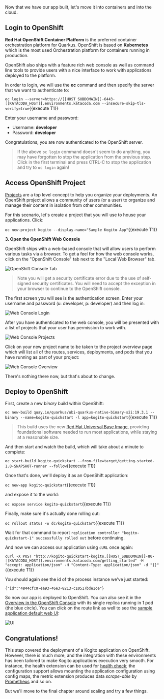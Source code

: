 Now that we have our app built, let's move it into containers and into the cloud.

## Login to OpenShift

**Red Hat OpenShift Container Platform** is the preferred container orchestration platform for Quarkus. OpenShift is based on **Kubernetes** which is the most used Orchestration platform for containers running in production.

OpenShift also ships with a feature rich web console as well as command line tools to provide users with a nice interface to work with applications deployed to the platform.

In order to login, we will use the **oc** command and then specify the server that we want to authenticate to:

`oc login --server=https://[[HOST_SUBDOMAIN]]-6443-[[KATACODA_HOST]].environments.katacoda.com --insecure-skip-tls-verify=true`{{execute T1}}

Enter your username and password:
* Username: **developer**
* Password: **developer**

Congratulations, you are now authenticated to the OpenShift server.

> If the above `oc login` command doesn't seem to do anything, you may have forgotten to stop the application from the previous
step. Click in the first terminal and press CTRL-C to stop the application and try to `oc login` again!

## Access OpenShift Project

[Projects](https://docs.openshift.com/container-platform/3.11/architecture/core_concepts/projects_and_users.html#projects) are a top level concept to help you organize your deployments. An OpenShift project allows a community of users (or a user) to organize and manage their content in isolation from other communities.

For this scenario, let's create a project that you will use to house your applications. Click:

`oc new-project kogito --display-name="Sample Kogito App"`{{execute T1}}

**3. Open the OpenShift Web Console**

OpenShift ships with a web-based console that will allow users to perform various tasks via a browser. To get a feel for how the web console works, click on the "OpenShift Console" tab next to the "Local Web Browser" tab.

![OpenShift Console Tab](/openshift/assets/middleware/quarkus/openshift-console-tab.png)

> Note you will get a security certificate error due to the use of self-signed security certificates. You will need to accept the exception in your browser to continue to the OpenShift console.

The first screen you will see is the authentication screen. Enter your username and password (u: developer, p: developer) and then log in:

![Web Console Login](/openshift/assets/middleware/middleware-kogito/login.png)

After you have authenticated to the web console, you will be presented with a list of projects that your user has permission to work with.

![Web Console Projects](/openshift/assets/middleware/middleware-kogito/projects.png)

Click on your new project name to be taken to the project overview page which will list all of the routes, services, deployments, and pods that you have running as part of your project:

![Web Console Overview](/openshift/assets/middleware/middleware-kogito/overview.png)

There's nothing there now, but that's about to change.

## Deploy to OpenShift

First, create a new _binary_ build within OpenShift:

`oc new-build quay.io/quarkus/ubi-quarkus-native-binary-s2i:19.3.1 --binary --name=kogito-quickstart -l app=kogito-quickstart`{{execute T1}}

> This build uses the new [Red Hat Universal Base Image](https://access.redhat.com/documentation/en-us/red_hat_enterprise_linux/8/html/building_running_and_managing_containers/using_red_hat_universal_base_images_standard_minimal_and_runtimes), providing foundational software needed to run most applications, while staying at a reasonable size.

And then start and watch the build, which will take about a minute to complete:

`oc start-build kogito-quickstart --from-file=target/getting-started-1.0-SNAPSHOT-runner --follow`{{execute T1}}

Once that's done, we'll deploy it as an OpenShift application:

`oc new-app kogito-quickstart`{{execute T1}}

and expose it to the world:

`oc expose service kogito-quickstart`{{execute T1}}

Finally, make sure it's actually done rolling out:

`oc rollout status -w dc/kogito-quickstart`{{execute T1}}

Wait for that command to report `replication controller "kogito-quickstart-1" successfully rolled out` before continuing.

And now we can access our application using `cURL` once again:

`curl -X POST "http://kogito-quickstart-kogito.[[HOST_SUBDOMAIN]]-80-[[KATACODA_HOST]].environments.katacoda.com/getting_started" -H "accept: application/json" -H "Content-Type: application/json" -d "{}"`{{execute T1}}


You should again see the id of the process instance we've just started:

```console
{"id":"4844cfc0-ea93-46e3-8213-c10517bde1ce"}
```

So now our app is deployed to OpenShift. You can also see it in the [Overview in the OpenShift Console](https://[[HOST_SUBDOMAIN]]-8443-[[KATACODA_HOST]].environments.katacoda.com/console/project/kogito/overview) with its single replica running in 1 pod (the blue circle). You can click on the route link as well to see the [sample application default web UI](https://kogito-quickstart-kogito.[[HOST_SUBDOMAIN]]-80-[[KATACODA_HOST]].environments.katacoda.com):

![UI](/openshift/assets/middleware/middleware-kogito/new-kogito-quarkus-webpage.png)

## Congratulations!

This step covered the deployment of a Kogito application on OpenShift. However, there is much more, and the integration with these environments has been tailored to make Kogito applications execution very smooth. For instance, the health extension can be used for [health check](https://access.redhat.com/documentation/en-us/openshift_container_platform/3.11/html/developer_guide/dev-guide-application-health); the configuration support allows mounting the application configuration using config maps, the metric extension produces data _scrape-able_ by [Prometheus](https://prometheus.io/) and so on.

But we'll move to the final chapter around scaling and try a few things.
